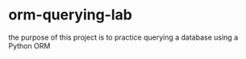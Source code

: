 # orm-querying-lab
the purpose of this project is to practice querying a database using a Python ORM

